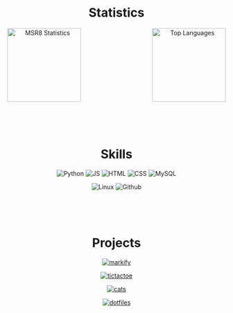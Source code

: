 <div align=center style="width:100%">

# Statistics

</div>

<div style="display:flex; justify-content:space-between;" align=center>
    <img alt="MSR8 Statistics" height=170 src="https://github-readme-stats.vercel.app/api?username=msr8&show_icons=true&rank_icon=github&hide=prs&include_all_commits=true&theme=radical" />
    <img alt="Top Languages"   height=170 src="https://github-readme-stats.vercel.app/api/top-langs/?username=msr8&layout=compact&theme=radical" />
</div>

<!-- ![Wakatime Statistics](https://github-readme-stats.vercel.app/api/wakatime?username=msr8&theme=dark&layout=compact) -->



<br><br><br>



<div align=center style="width:100%">

# Skills

![Python](https://skillicons.dev/icons?i=py)
![JS](https://skillicons.dev/icons?i=js)
![HTML](https://skillicons.dev/icons?i=html)
![CSS](https://skillicons.dev/icons?i=css)
![MySQL](https://skillicons.dev/icons?i=mysql)
<!-- ![Bash](https://skillicons.dev/icons?i=bash) -->
![Linux](https://skillicons.dev/icons?i=linux)
![Github](https://skillicons.dev/icons?i=github)
<!-- ![Tensorflow](https://skillicons.dev/icons?i=tensorflow) -->
</div>

<!-- <img src="https://skillicons.dev/icons?i=js" height="40" alt="javascript logo"  />
<img src="https://skillicons.dev/icons?i=mysql" height="40" alt="mysql logo"  />
<img src="https://skillicons.dev/icons?i=py" height="40" alt="python logo"  />
<img src="https://skillicons.dev/icons?i=github" height="40" alt="github logo"  />
<img src="https://cdn.jsdelivr.net/gh/devicons/devicon/icons/css3/css3-original.svg" height="40" alt="css3 logo"  />
<img src="https://cdn.jsdelivr.net/gh/devicons/devicon/icons/html5/html5-original.svg" height="40" alt="html5 logo"  />
<img src="https://skillicons.dev/icons?i=linux" height="40" alt="linux logo"  />
<img src="https://skillicons.dev/icons?i=bash" height="40" alt="bash logo"  />
<img src="https://skillicons.dev/icons?i=tensorflow" height="40" alt="tensorflow logo"  /> -->



<br><br><br>



<div align=center style="width:100%">

# Projects

<!-- <div style="display:flex; justify-content:space-between;">
<a href="https://github.com/msr8/markify">   <img src="https://github-readme-stats.vercel.app/api/pin/?username=msr8&repo=markify&theme=dark"   height=120 width=400 /></a>
<a href="https://github.com/msr8/tictactoe"> <img src="https://github-readme-stats.vercel.app/api/pin/?username=msr8&repo=tictactoe&theme=dark" height=120 width=400 /></a>
</div>
<div style="display:flex; justify-content:space-between;">
<a href="https://github.com/msr8/cats">      <img src="https://github-readme-stats.vercel.app/api/pin/?username=msr8&repo=cats&theme=dark"      height=120 width=400 /></a>
<a href="https://github.com/msr8/dotfiles">  <img src="https://github-readme-stats.vercel.app/api/pin/?username=msr8&repo=dotfiles&theme=dark"  height=120 width=400 /></a>
</div> -->

[ ![markify](https://github-readme-stats.vercel.app/api/pin/?username=msr8&repo=markify&theme=dark)     ](https://github.com/msr8/markify)

[ ![tictactoe](https://github-readme-stats.vercel.app/api/pin/?username=msr8&repo=tictactoe&theme=dark) ](https://github.com/msr8/tictactoe)

[ ![cats](https://github-readme-stats.vercel.app/api/pin/?username=msr8&repo=cats&theme=dark)           ](https://github.com/msr8/cats)

[ ![dotfiles](https://github-readme-stats.vercel.app/api/pin/?username=msr8&repo=dotfiles&theme=dark)   ](https://github.com/msr8/dotfiles)

</div>

<!-- [ ![cats](https://github-readme-stats.vercel.app/api/pin/?username=msr8&repo=cats&theme=dark) ](https://github.com/msr8/cats)
[ ![markify](https://github-readme-stats.vercel.app/api/pin/?username=msr8&repo=markify&theme=github_dark) ](https://github.com/msr8/markify)
[ ![dotfiles](https://github-readme-stats.vercel.app/api/pin/?username=msr8&repo=dotfiles&theme=github_dark) ](https://github.com/msr8/dotfiles) -->




<!--
GOOD THEMES

dark
radical
midnight-purple
github_dark

&bg_color=30,e96443,904e95&title_color=fff&text_color=fff

![Kittinan's github stats](https://github-readme-stats.vercel.app/api?username=kittinan&show_icons=true&title_color=fff&icon_color=79ff97&text_color=9f9f9f&bg_color=151515)

-->



